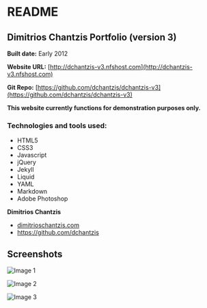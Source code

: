 # README

## Dimitrios Chantzis Portfolio (version 3)
**Built date:** Early 2012

**Website URL:** [http://dchantzis-v3.nfshost.com](http://dchantzis-v3.nfshost.com)

**Git Repo:** [https://github.com/dchantzis/dchantzis-v3](https://github.com/dchantzis/dchantzis-v3)

**This website currently functions for demonstration purposes only.**

### Technologies and tools used:

* HTML5
* CSS3
* Javascript
* jQuery
* Jekyll
* Liquid
* YAML
* Markdown
* Adobe Photoshop

**Dimitrios Chantzis**
- [dimitrioschantzis.com](http://www.dimitrioschantzis.com)
- <https://github.com/dchantzis>

## Screenshots
![Image 1](http://dchantzis-v3.nfshost.com/files/images/screenshots/screenshot-1.png)

![Image 2](http://dchantzis-v3.nfshost.com/files/images/screenshots/screenshot-2.png)

![Image 3](http://dchantzis-v3.nfshost.com/files/images/screenshots/screenshot-3.png)
